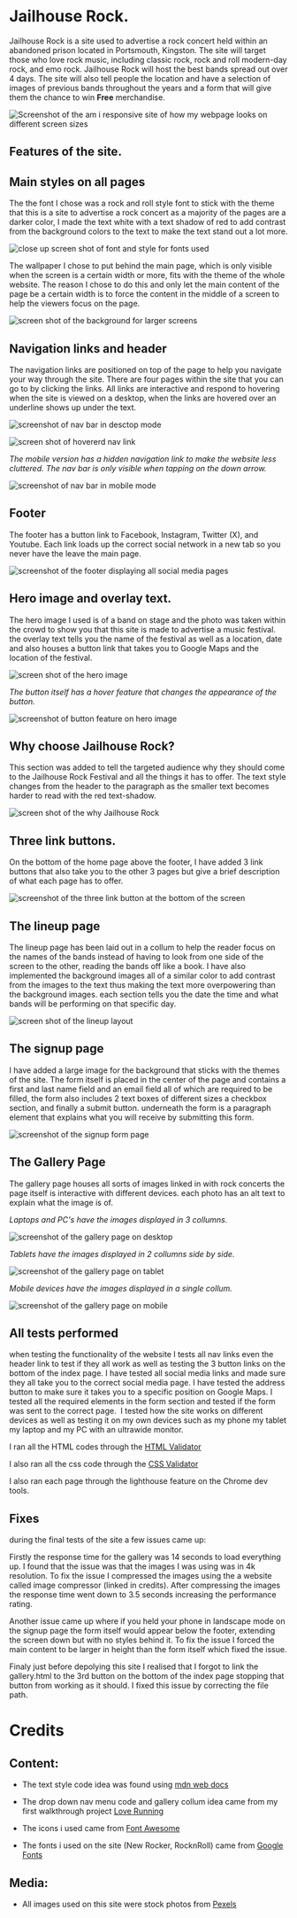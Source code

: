 # Jailhouse Rock.

Jailhouse Rock is a site used to advertise a rock concert held within an abandoned prison located in Portsmouth, Kingston. The site will target those who love rock music, including classic rock, rock and roll modern-day rock, and emo rock. Jailhouse Rock will host the best bands spread out over 4 days. The site will also tell people the location and have a selection of images of previous bands throughout the years and a form that will give them the chance to win **Free** merchandise.

![Screenshot of the am i responsive site of how my webpage looks on different screen sizes](assets/screenshots/am-i-responsive.png)

## Features of the site.

## Main styles on all pages

The the font I chose was a rock and roll style font to stick with the theme that this is a site to advertise a rock concert as a majority of the pages are a darker color, I made the text white with a text shadow of red to add contrast from the background colors to the text to make the text stand out a lot more.

![close up screen shot of font and style for fonts used](assets/screenshots/fontimage.png)

The wallpaper I chose to put behind the main page, which is only visible when the screen is a certain width or more, fits with the theme of the whole website. The reason I chose to do this and only let the main content of the page be a certain width is to force the content in the middle of a screen to help the viewers focus on the page.

![screen shot of the background for larger screens](assets/screenshots/background-img-screenshot.png)

## Navigation links and header

The navigation links are positioned on top of the page to help you navigate your way through the site. There are four pages within the site that you can go to by clicking the links. All links are interactive and respond to hovering when the site is viewed on a desktop, when the links are hovered over an underline shows up under the text.

![screenshot of nav bar in desctop mode](assets/screenshots/navbar-fullscreen.png)

![screen shot of hovererd nav link](assets/screenshots/hover-nav-link.png)

*The mobile version has a hidden navigation link to make the website less cluttered. The nav bar is only visible when tapping on the down arrow.* 

![screenshot of nav bar in mobile mode](assets/screenshots/navbar-mobile.png)

## Footer

The footer has a button link to Facebook, Instagram, Twitter (X), and Youtube. Each link loads up the correct social network in a new tab so you never have the leave the main page.

![screenshot of the footer displaying all social media pages](assets/screenshots/footer-mobile.png)

## Hero image and overlay text.

The hero image I used is of a band on stage and the photo was taken within the crowd to show you that this site is made to advertise a music festival. the overlay text tells you the name of the festival as well as a location, date and also houses a button link that takes you to Google Maps and the location of the festival. 

![screen shot of the hero image](assets/screenshots/hero-image-full.png)

*The button itself has a hover feature that changes the appearance of the button.*

![screenshot of button feature on hero image](assets/screenshots/hover-address.png)

## Why choose Jailhouse Rock?

This section was added to tell the targeted audience why they should come to the Jailhouse Rock Festival and all the things it has to offer. The text style changes from the header to the paragraph as the smaller text becomes harder to read with the red text-shadow.

![screen shot of the why Jailhouse Rock](assets/screenshots/info-index-img.png)

## Three link buttons.

On the bottom of the home page above the footer, I have added 3 link buttons that also take you to the other 3 pages but give a brief description of what each page has to offer.

![screenshot of the three link button at the bottom of the screen](assets/screenshots/link-img.png)

## The lineup page

The lineup page has been laid out in a collum to help the reader focus on the names of the bands instead of having to look from one side of the screen to the other, reading the bands off like a book. I have also implemented the background images all of a similar color to add contrast from the images to the text thus making the text more overpowering than the background images. each section tells you the date the time and what bands will be performing on that specific day.

![screen shot of the lineup layout](assets/screenshots/lineup-img.png)

## The signup page

I have added a large image for the background that sticks with the themes of the site. The form itself is placed in the center of the page and contains a first and last name field and an email field all of which are required to be filled, the form also includes 2 text boxes of different sizes a checkbox section, and finally a submit button. underneath the form is a paragraph element that explains what you will receive by submitting this form.

![screenshot of the signup form page](assets/screenshots/signupform-img.png)

## The Gallery Page

The gallery page houses all sorts of images linked in with rock concerts the page itself is interactive with different devices. each photo has an alt text to explain what the image is of.

*Laptops and PC's have the images displayed in 3 collumns.*

![screenshot of the gallery page on desktop](assets/screenshots/gallery-img.png)

*Tablets have the images displayed in 2 collumns side by side.*

![screenshot of the gallery page on tablet](assets/screenshots/gallery-tablet.png)

*Mobile devices have the images displayed in a single collum.*

![screenshot of the gallery page on mobile](assets/screenshots/gallery-mobile.png)

## All tests performed

when testing the functionality of the website I tests all nav links even the header link to test if they all work as well as testing the 3 button links on the bottom of the index page. I have tested all social media links and made sure they all take you to the correct social media page. I have tested the address button to make sure it takes you to a specific position on Google Maps. I tested all the required elements in the form section and tested if the form was sent to the correct page.  I tested how the site works on different devices as well as testing it on my own devices such as my phone my tablet my laptop and my PC with an ultrawide monitor.

I ran all the HTML codes through the [HTML Validator](https://validator.w3.org/)

I also ran all the css code through the [CSS Validator](https://jigsaw.w3.org/css-validator/)

I also ran each page through the lighthouse feature on the Chrome dev tools.

## Fixes

during the final tests of the site a few issues came up:

Firstly the response time for the gallery was 14 seconds to load everything up. I found that the issue was that the images I was using was in 4k resolution. To fix the issue I compressed the images using the a website called image compressor (linked in credits). After compressing the images the response time went down to 3.5 seconds increasing the performance rating.

Another issue came up where if you held your phone in landscape mode on the signup page the form itself would appear below the footer, extending the screen down but with no styles behind it. To fix the issue I forced the main content to be larger in height than the form itself which fixed the issue.

Finaly just before depolying this site I realised that I forgot to link the gallery.html to the 3rd button on the bottom of the index page stopping that button from working as it should. I fixed this issue by correcting the file path.

# Credits

## Content:

+ The text style code idea was found using [mdn web docs](https://developer.mozilla.org/en-US/docs/Web/CSS)

+ The drop down nav menu code and gallery collum idea came from my first walkthrough project [Love Running](https://jonowenwilliams.github.io/Project1Loverunning/)

+ The icons i used came from [Font Awesome](https://fontawesome.com/)

+ The fonts i used on the site (New Rocker, RocknRoll) came from [Google Fonts](https://fonts.google.com/)

## Media:

+ All images used on this site were stock photos from [Pexels](https://www.pexels.com/)
